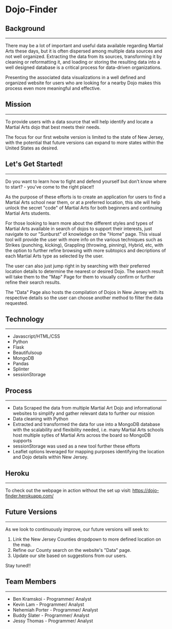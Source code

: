 # Dojo-Finder


## Background

---
There may be a lot of important and useful data available regarding Martial Arts these days, but it is often dispersed among multiple data sources and not well organized. Extracting the data from its sources, transforming it by cleaning or reformatting it, and loading or storing the resulting data into a well designed database is a critical process for data-driven organizations. 

Presenting the associated data visualizations in a well defined and organized website for users who are looking for a nearby Dojo makes this process even more meaningful and effective. 

## Mission

---

To provide users with a data source that will help identify and locate a Martial Arts dojo that best meets their needs. 

The focus for our first website version is limited to the state of New Jersey, with the potential that future versions can expand to more states within the United States as desired. 

## Let's Get Started! 

---

Do you want to learn how to fight and defend yourself but don’t know where to start? - you've come to the right place!! 

As the purpose of these efforts is to create an application for users to find a Martial Arts school near them, or at a preferred location, this site will help unlock the secret "code" of Martial Arts for both beginners and continuing Martial Arts students.

For those looking to learn more about the different styles and types of Martial Arts available in search of dojos to support their interests, just navigate to our "Sunburst" of knowledge on the "Home" page. This visual tool will provide the user with more info on the various techniques such as Strikes (punching, kicking),  Grappling (throwing, pinning), Hybrid, etc, with the option to further refine browsing with more subtopics and decriptions of each Martial Arts type as selected by the user.  

The user can also just jump right in by searching with their preferred location details to determine the nearest or desired Dojo. The search result will take them to the "Map" Page for them to visually confirm or further refine their search results. 

The "Data" Page also hosts the compilation of Dojos in New Jersey with its respective details so the user can choose another method to filter the data requested. 


## Technology

---

* Javascript/HTML/CSS
* Python
* Flask
* Beautifulsoup
* MongoDB
* Pandas
* Splinter
* sessionStorage

## Process

---
* Data Scraped the data from multiple Martial Art Dojo and informational websites to simplify and gather relevant data to further our mission
* Data cleaning with Python
* Extracted and transformed the data for use into a  MongoDB database with the scalability and flexibility needed, i.e. many Martial Arts schools host multiple sytles of Martial Arts across the board so MongoDB supports
* sessionStorage was used as a new tool further these efforts
* Leaflet options leveraged for mapping purposes identifying the location and Dojo details within New Jersey. 



## Heroku

---
To check out the webpage in action without the set up visit: https://dojo-finder.herokuapp.com/

## Future Versions

---

As we look to continuously improve, our future versions will seek to: 
1. Link the New Jersey Counties dropdpown to more defined location on the map.
2. Refine our County search on the website's "Data" page. 
3. Update our site based on suggestions from our users. 

Stay tuned!! 

## Team Members

---

* Ben Kramskoi - Programmer/ Analyst
* Kevin Lam - Programmer/ Analyst
* Nehemiah Porter - Programmer/ Analyst
* Buddy Slater - Programmer/ Analyst
* Jessy Thomas - Programmer/ Analyst

